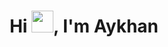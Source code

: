 <div align="center">
<h1 align="center">Hi <img width="35" src="https://github.com/Ayxan-z/Ayxan-z/blob/main/resources/img/waving.gif">, I'm Aykhan</h1>
</div>
